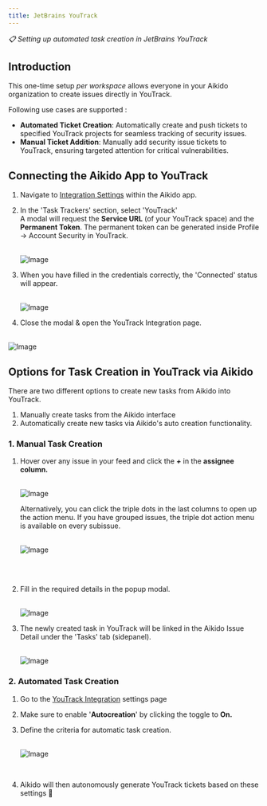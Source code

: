```yaml
---
title: JetBrains YouTrack
---
```



*📋 Setting up automated task creation in JetBrains YouTrack*

## Introduction

This one-time setup *per workspace* allows everyone in your Aikido organization to create issues directly in YouTrack.

Following use cases are supported :

- **Automated Ticket Creation**: Automatically create and push tickets to specified YouTrack projects for seamless tracking of security issues.
- **Manual Ticket Addition**: Manually add security issue tickets to YouTrack, ensuring targeted attention for critical vulnerabilities.

## Connecting the Aikido App to YouTrack

1. Navigate to [Integration Settings](https://app.aikido.dev/settings/integrations) within the Aikido app.
2. In the 'Task Trackers' section, select 'YouTrack'\
   A modal will request the **Service URL** (of your YouTrack space) and the **Permanent Token**. The permanent token can be generated inside Profile -&gt; Account Security in YouTrack.\
   ​

   ![Image](https://ucarecdn.com/4b2cd46d-fffe-4903-8c91-3b2f596a08d0/)
3. When you have filled in the credentials correctly, the 'Connected' status will appear.\
   ​

   ![Image](https://ucarecdn.com/6e0c61d5-f127-47e0-b0ba-79421e6a7dc6/)
4. Close the modal & open the YouTrack Integration page.\
   ​

![Image](https://ucarecdn.com/25cdca08-8e72-4031-af44-301e755dc12c/)

## Options for Task Creation in YouTrack via Aikido

There are two different options to create new tasks from Aikido into YouTrack.

1. Manually create tasks from the Aikido interface
2. Automatically create new tasks via Aikido's auto creation functionality.

### 1. Manual Task Creation

1. Hover over any issue in your feed and click the ***+*** in the **assignee column.** \
   ​

   ![Image](https://ucarecdn.com/fd1bad1c-19b7-41d9-ba08-683817d37328/)

   Alternatively, you can click the triple dots in the last columns to open up the action menu. If you have grouped issues, the triple dot action menu is available on every subissue.\
   ​

   ![Image](https://ucarecdn.com/8642287d-0d10-46bf-9d0d-d25cf159d51d/)

   \
   ​
2. Fill in the required details in the popup modal.\
   ​

   ![Image](https://ucarecdn.com/98ce3ad1-5aca-4912-b986-17f2e2dc385c/)
3. The newly created task in YouTrack will be linked in the Aikido Issue Detail under the 'Tasks' tab (sidepanel).\
   ​

   ![Image](https://ucarecdn.com/df00a756-237c-4b53-949c-a66b981c5a56/)

### 2. Automated Task Creation

1. Go to the [YouTrack Integration](https://app.aikido.dev/settings/integrations/tasktracker) settings page
2. Make sure to enable '**Autocreation**' by clicking the toggle to **On.**
3. Define the criteria for automatic task creation.\
   ​

   ![Image](https://ucarecdn.com/664f2728-c619-4a8c-8cde-32b8a1abaf16/)

   ​
4. Aikido will then autonomously generate YouTrack tickets based on these settings 🚀\
   ​